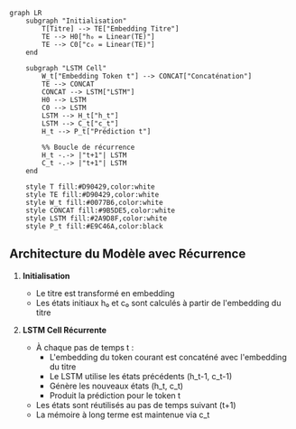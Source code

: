 ```mermaid
graph LR
    subgraph "Initialisation"
        T[Titre] --> TE["Embedding Titre"]
        TE --> H0["h₀ = Linear(TE)"]
        TE --> C0["c₀ = Linear(TE)"]
    end

    subgraph "LSTM Cell"
        W_t["Embedding Token t"] --> CONCAT["Concaténation"]
        TE --> CONCAT
        CONCAT --> LSTM["LSTM"]
        H0 --> LSTM
        C0 --> LSTM
        LSTM --> H_t["h_t"]
        LSTM --> C_t["c_t"]
        H_t --> P_t["Prédiction t"]
        
        %% Boucle de récurrence
        H_t -.-> |"t+1"| LSTM
        C_t -.-> |"t+1"| LSTM
    end

    style T fill:#D90429,color:white
    style TE fill:#D90429,color:white
    style W_t fill:#0077B6,color:white
    style CONCAT fill:#9B5DE5,color:white
    style LSTM fill:#2A9D8F,color:white
    style P_t fill:#E9C46A,color:black
```

## Architecture du Modèle avec Récurrence

1. **Initialisation**
   - Le titre est transformé en embedding
   - Les états initiaux h₀ et c₀ sont calculés à partir de l'embedding du titre

2. **LSTM Cell Récurrente**
   - À chaque pas de temps t :
     * L'embedding du token courant est concaténé avec l'embedding du titre
     * Le LSTM utilise les états précédents (h_t-1, c_t-1)
     * Génère les nouveaux états (h_t, c_t)
     * Produit la prédiction pour le token t
   - Les états sont réutilisés au pas de temps suivant (t+1)
   - La mémoire à long terme est maintenue via c_t 